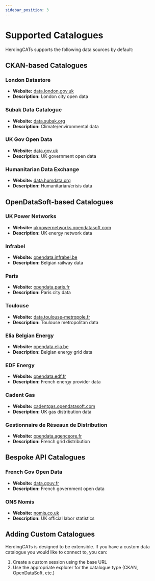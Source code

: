 ```yaml
---
sidebar_position: 3
---
```


# Supported Catalogues

HerdingCATs supports the following data sources by default:

<div className="catalogueSection" style={{backgroundColor: '#282828', padding: '16px', borderRadius: '8px', marginBottom: '20px', boxShadow: '0 4px 8px rgba(0,0,0,0.3)', borderLeft: '4px solid #5e9dd5'}}>

## CKAN-based Catalogues

### London Datastore

- **Website:** [data.london.gov.uk](https://data.london.gov.uk)
- **Description:** London city open data

### Subak Data Catalogue

- **Website:** [data.subak.org](https://data.subak.org)
- **Description:** Climate/environmental data

### UK Gov Open Data

- **Website:** [data.gov.uk](https://data.gov.uk)
- **Description:** UK government open data

### Humanitarian Data Exchange

- **Website:** [data.humdata.org](https://data.humdata.org)
- **Description:** Humanitarian/crisis data
</div>

<div className="catalogueSection" style={{backgroundColor: '#282828', padding: '16px', borderRadius: '8px', marginBottom: '20px', boxShadow: '0 4px 8px rgba(0,0,0,0.3)', borderLeft: '4px solid #6abf69'}}>

## OpenDataSoft-based Catalogues

### UK Power Networks

- **Website:** [ukpowernetworks.opendatasoft.com](https://ukpowernetworks.opendatasoft.com)
- **Description:** UK energy network data

### Infrabel

- **Website:** [opendata.infrabel.be](https://opendata.infrabel.be)
- **Description:** Belgian railway data

### Paris

- **Website:** [opendata.paris.fr](https://opendata.paris.fr)
- **Description:** Paris city data

### Toulouse

- **Website:** [data.toulouse-metropole.fr](https://data.toulouse-metropole.fr)
- **Description:** Toulouse metropolitan data

### Elia Belgian Energy

- **Website:** [opendata.elia.be](https://opendata.elia.be)
- **Description:** Belgian energy grid data

### EDF Energy

- **Website:** [opendata.edf.fr](https://opendata.edf.fr)
- **Description:** French energy provider data

### Cadent Gas

- **Website:** [cadentgas.opendatasoft.com](https://cadentgas.opendatasoft.com)
- **Description:** UK gas distribution data

### Gestionnaire de Réseaux de Distribution

- **Website:** [opendata.agenceore.fr](https://opendata.agenceore.fr)
- **Description:** French grid distribution
</div>

<div className="catalogueSection" style={{backgroundColor: '#282828', padding: '16px', borderRadius: '8px', marginBottom: '20px', boxShadow: '0 4px 8px rgba(0,0,0,0.3)', borderLeft: '4px solid #d4a05e'}}>

## Bespoke API Catalogues

### French Gov Open Data

- **Website:** [data.gouv.fr](https://data.gouv.fr)
- **Description:** French government open data

### ONS Nomis

- **Website:** [nomis.co.uk](https://nomis.co.uk)
- **Description:** UK official labor statistics
</div>

<div className="catalogueSection" style={{backgroundColor: '#282828', padding: '16px', borderRadius: '8px', marginBottom: '20px', boxShadow: '0 4px 8px rgba(0,0,0,0.3)', borderLeft: '4px solid #d4838f'}}>

## Adding Custom Catalogues

HerdingCATs is designed to be extensible. If you have a custom data catalogue you would like to connect to, you can:

1. Create a custom session using the base URL
2. Use the appropriate explorer for the catalogue type (CKAN, OpenDataSoft, etc.)
</div>
